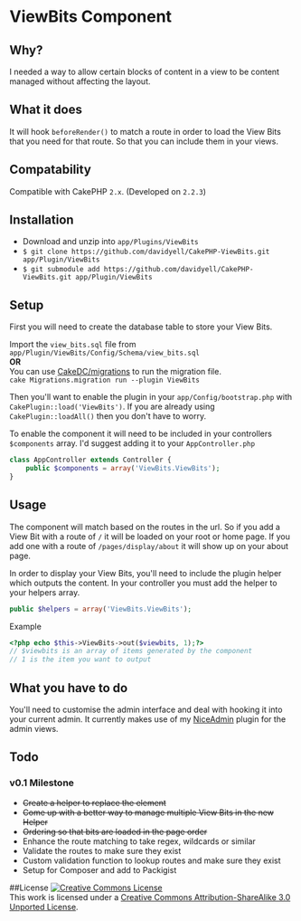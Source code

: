 # ViewBits Component

## Why?
I needed a way to allow certain blocks of content in a view to be content managed without affecting the layout.  

## What it does
It will hook `beforeRender()` to match a route in order to load the View Bits that you need for that route. So that you can include them in your views.

## Compatability
Compatible with CakePHP `2.x`. (Developed on `2.2.3`)  

## Installation
* Download and unzip into `app/Plugins/ViewBits`
* ````$ git clone https://github.com/davidyell/CakePHP-ViewBits.git app/Plugin/ViewBits````
* ````$ git submodule add https://github.com/davidyell/CakePHP-ViewBits.git app/Plugin/ViewBits````

## Setup
First you will need to create the database table to store your View Bits.  

Import the `view_bits.sql` file from `app/Plugin/ViewBits/Config/Schema/view_bits.sql`  
**OR**  
You can use [CakeDC/migrations](https://github.com/cakedc/migrations) to run the migration file.  
````cake Migrations.migration run --plugin ViewBits````  

Then you'll want to enable the plugin in your `app/Config/bootstrap.php` with `CakePlugin::load('ViewBits')`. If you are already using `CakePlugin::loadAll()` then you don't have to worry.  

To enable the component it will need to be included in your controllers `$components` array. I'd suggest adding it to your `AppController.php`  
````php
class AppController extends Controller {
    public $components = array('ViewBits.ViewBits');
}
````  

## Usage
The component will match based on the routes in the url. So if you add a View Bit with a route of `/` it will be loaded on your root or home page. If you add one with a route of `/pages/display/about` it will show up on your about page.  

In order to display your View Bits, you'll need to include the plugin helper which outputs the content. In your controller you must add the helper to your helpers array.  
````php
public $helpers = array('ViewBits.ViewBits');
````  

Example  
````php
<?php echo $this->ViewBits->out($viewbits, 1);?>
// $viewbits is an array of items generated by the component
// 1 is the item you want to output
````

## What you have to do
You'll need to customise the admin interface and deal with hooking it into your current admin. It currently makes use of my [NiceAdmin](https://github.com/davidyell/CakePHP-NiceAdmin) plugin for the admin views.

## Todo
### v0.1 Milestone
* ~~Create a helper to replace the element~~
* ~~Come up with a better way to manage multiple View Bits in the new Helper~~
* ~~Ordering so that bits are loaded in the page order~~
* Enhance the route matching to take regex, wildcards or similar
* Validate the routes to make sure they exist
* Custom validation function to lookup routes and make sure they exist
* Setup for Composer and add to Packigist

##License
<a rel="license" href="http://creativecommons.org/licenses/by-sa/3.0/deed.en_US"><img alt="Creative Commons License" style="border-width:0" src="http://i.creativecommons.org/l/by-sa/3.0/88x31.png" /></a><br />This work is licensed under a <a rel="license" href="http://creativecommons.org/licenses/by-sa/3.0/deed.en_US">Creative Commons Attribution-ShareAlike 3.0 Unported License</a>.
